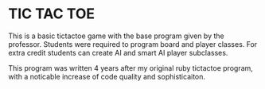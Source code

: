 # TIC TAC TOE

This is a  basic tictactoe game with the base program given by the professor.
Students were required to program board and player classes.
For extra credit students can create AI and smart AI player subclasses.

This program was written 4 years after my original ruby tictactoe program, with a noticable increase of code quality and sophisticaiton.
